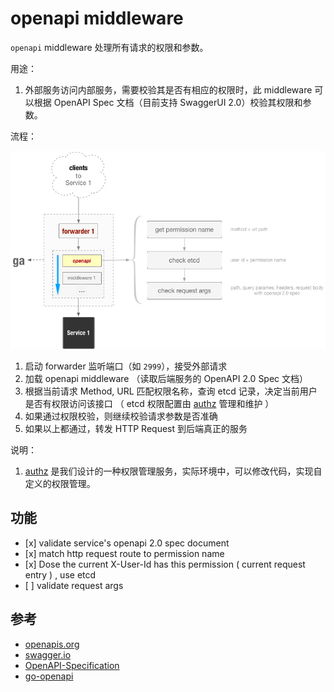 # openapi middleware

`openapi` middleware 处理所有请求的权限和参数。

用途：

1. 外部服务访问内部服务，需要校验其是否有相应的权限时，此 middleware 可以根据 OpenAPI Spec 文档（目前支持 SwaggerUI 2.0）校验其权限和参数。

流程：

![](./openapi-middleware-design.png)

1. 启动 forwarder 监听端口（如 `2999`），接受外部请求
1. 加载 openapi middleware （读取后端服务的 OpenAPI 2.0 Spec 文档）
2. 根据当前请求 Method, URL 匹配权限名称，查询 etcd 记录，决定当前用户是否有权限访问该接口 （ etcd 权限配置由 [authz](https://github.com/ooclab/ga.authz) 管理和维护 ）
3. 如果通过权限校验，则继续校验请求参数是否准确
4. 如果以上都通过，转发 HTTP Request 到后端真正的服务

说明：

1. [authz](https://github.com/ooclab/ga.authz) 是我们设计的一种权限管理服务，实际环境中，可以修改代码，实现自定义的权限管理。


## 功能

- \[x] validate service's openapi 2.0 spec document
- \[x] match http request route to permission name
- \[x] Dose the current X-User-Id has this permission ( current request entry ) , use etcd
- \[ ] validate request args


## 参考

- [openapis.org](https://www.openapis.org/)
- [swagger.io](https://swagger.io/)
- [OpenAPI-Specification](https://github.com/OAI/OpenAPI-Specification)
- [go-openapi](https://github.com/go-openapi)
